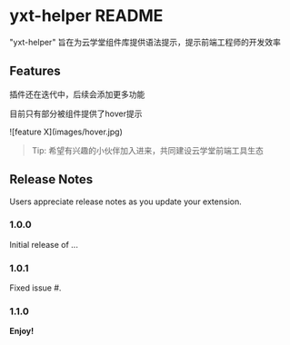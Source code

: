 # yxt-helper README

"yxt-helper" 旨在为云学堂组件库提供语法提示，提示前端工程师的开发效率

## Features
插件还在迭代中，后续会添加更多功能

目前只有部分被组件提供了hover提示

\!\[feature X\]\(images/hover.jpg\)

> Tip: 希望有兴趣的小伙伴加入进来，共同建设云学堂前端工具生态

## Release Notes

Users appreciate release notes as you update your extension.

### 1.0.0

Initial release of ...

### 1.0.1

Fixed issue #.

### 1.1.0

**Enjoy!**
